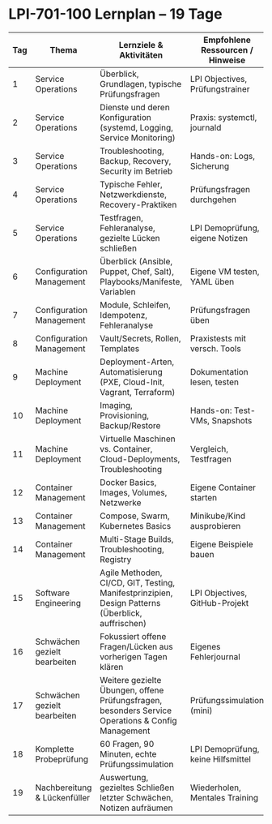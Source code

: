 # LPI-701-100 Lernplan – 19 Tage

| Tag | Thema                         | Lernziele & Aktivitäten                                                                                      | Empfohlene Ressourcen / Hinweise     |
|-----|-------------------------------|--------------------------------------------------------------------------------------------------------------|--------------------------------------|
| 1   | Service Operations            | Überblick, Grundlagen, typische Prüfungsfragen                                                              | LPI Objectives, Prüfungstrainer      |
| 2   | Service Operations            | Dienste und deren Konfiguration (systemd, Logging, Service Monitoring)                                       | Praxis: systemctl, journald          |
| 3   | Service Operations            | Troubleshooting, Backup, Recovery, Security im Betrieb                                                       | Hands-on: Logs, Sicherung            |
| 4   | Service Operations            | Typische Fehler, Netzwerkdienste, Recovery-Praktiken                                                         | Prüfungsfragen durchgehen            |
| 5   | Service Operations            | Testfragen, Fehleranalyse, gezielte Lücken schließen                                                         | LPI Demoprüfung, eigene Notizen      |
| 6   | Configuration Management      | Überblick (Ansible, Puppet, Chef, Salt), Playbooks/Manifeste, Variablen                                      | Eigene VM testen, YAML üben          |
| 7   | Configuration Management      | Module, Schleifen, Idempotenz, Fehleranalyse                                                                 | Prüfungsfragen üben                  |
| 8   | Configuration Management      | Vault/Secrets, Rollen, Templates                                                                             | Praxistests mit versch. Tools        |
| 9   | Machine Deployment            | Deployment-Arten, Automatisierung (PXE, Cloud-Init, Vagrant, Terraform)                                      | Dokumentation lesen, testen          |
| 10  | Machine Deployment            | Imaging, Provisioning, Backup/Restore                                                                        | Hands-on: Test-VMs, Snapshots        |
| 11  | Machine Deployment            | Virtuelle Maschinen vs. Container, Cloud-Deployments, Troubleshooting                                        | Vergleich, Testfragen                |
| 12  | Container Management          | Docker Basics, Images, Volumes, Netzwerke                                                                    | Eigene Container starten             |
| 13  | Container Management          | Compose, Swarm, Kubernetes Basics                                                                            | Minikube/Kind ausprobieren           |
| 14  | Container Management          | Multi-Stage Builds, Troubleshooting, Registry                                                                | Eigene Beispiele bauen               |
| 15  | Software Engineering          | Agile Methoden, CI/CD, GIT, Testing, Manifestprinzipien, Design Patterns (Überblick, auffrischen)            | LPI Objectives, GitHub-Projekt       |
| 16  | Schwächen gezielt bearbeiten  | Fokussiert offene Fragen/Lücken aus vorherigen Tagen klären                                                  | Eigenes Fehlerjournal                |
| 17  | Schwächen gezielt bearbeiten  | Weitere gezielte Übungen, offene Prüfungsfragen, besonders Service Operations & Config Management             | Prüfungssimulation (mini)            |
| 18  | Komplette Probeprüfung        | 60 Fragen, 90 Minuten, echte Prüfungssimulation                                                              | LPI Demoprüfung, keine Hilfsmittel   |
| 19  | Nachbereitung & Lückenfüller  | Auswertung, gezieltes Schließen letzter Schwächen, Notizen aufräumen                                         | Wiederholen, Mentales Training       |
